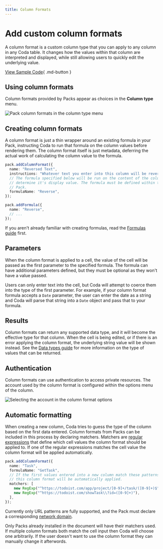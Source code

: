 ```yaml
---
title: Column Formats
---
```


# Add custom column formats

A column format is a custom column type that you can apply to any column in any Coda table. It changes how the values within that column are interpreted and displayed, while still allowing users to quickly edit the underlying value.

[View Sample Code][samples]{ .md-button }


## Using column formats

Column formats provided by Packs appear as choices in the **Column type** menu.

<img src="../../../images/column_format_menu.png" srcset="../../../images/column_format_menu_2x.png 2x" class="screenshot" alt="Pack column formats in the column type menu">


## Creating column formats

A column format is just a thin wrapper around an existing formula in your Pack, instructing Coda to run that formula on the column values before rendering them. The column format itself is just metadata, deferring the actual work of calculating the column value to the formula.

```ts
pack.addColumnFormat({
  name: "Reversed Text",
  instructions: "Whatever text you enter into this column will be reversed.",
  // The formula specified below will be run on the content of the column to
  // determine it's display value. The formula must be defined within the same
  // Pack.
  formulaName: "Reverse",
});

pack.addFormula({
  name: "Reverse",
  // ...
});
```

If you aren't already familiar with creating formulas, read the [Formulas guide][formulas] first.


## Parameters

When the column format is applied to a cell, the value of the cell will be passed as the first parameter to the specified formula. The formula can have additional parameters defined, but they must be optional as they won't have a value passed.

Users can only enter text into the cell, but Coda will attempt to coerce them into the type of the first parameter. For example, if your column format formula accepts a `Date` parameter, the user can enter the date as a string and Coda will parse that string into a `Date` object and pass that to your formula.


## Results

Column formats can return any supported data type, and it will become the effective type for that column. When the cell is being edited, or if there is an error applying the column format, the underlying string value will be shown instead. See the [Data types guide][data-types] for more information on the type of values that can be returned.


## Authentication

Column formats can use authentication to access private resources. The account used by the column format is configured within the options menu of the column.

<img src="../../../images/column_format_options.png" srcset="../../../images/column_format_options_2x.png 2x" class="screenshot" alt="Selecting the account in the column format options">


## Automatic formatting

When creating a new column, Coda tries to guess the type of the column based on the first data entered. Column formats from Packs can be included in this process by declaring matchers. Matchers are [regular expressions][mdn_regex] that define which cell values the column format should be applied to. If one of the regular expressions matches the cell value the column format will be applied automatically.

```ts
pack.addColumnFormat({
  name: "Task",
  formulaName: "GetTask",
  // If the first values entered into a new column match these patterns then
  // this column format will be automatically applied.
  matchers: [
    new RegExp("^https://todoist.com/app/project/[0-9]+/task/([0-9]+)$"),
    new RegExp("^https://todoist.com/showTask\\?id=([0-9]+)"),
  ],
});
```

Currently only URL patterns are fully supported, and the Pack must declare a corresponding [network domain][fetcher_network_domain].

Only Packs already installed in the document will have their matchers used. If multiple column formats both match the cell input then Coda will choose one arbitrarily. If the user doesn't want to use the column format they can manually change it afterwords.


[samples]: ../../samples/topic/column-format.md
[formulas]: formulas.md
[parameters]: ../basics/parameters.md
[data-types]: ../basics/data-types.md
[mdn_regex]: https://developer.mozilla.org/en-US/docs/Web/JavaScript/Guide/Regular_Expressions
[fetcher_network_domain]: ../advanced/fetcher.md#network-domains
